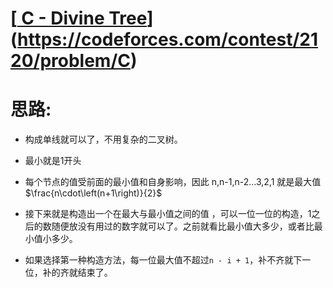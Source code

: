 # [[ C - Divine Tree](https://codeforces.com/contest/2120/problem/C)](https://codeforces.com/contest/2120/problem/C)

# 思路:

- 构成单线就可以了，不用复杂的二叉树。
- 最小就是1开头
- 每个节点的值受前面的最小值和自身影响，因此 n,n-1,n-2...3,2,1 就是最大值$\frac{n\cdot\left(n+1\right)}{2}$

- 接下来就是构造出一个在最大与最小值之间的值 ，可以一位一位的构造，1之后的数随便放没有用过的数字就可以了。之前就看比最小值大多少，或者比最小值小多少。
- 如果选择第一种构造方法，每一位最大值不超过`n - i + 1`，补不齐就下一位，补的齐就结束了。